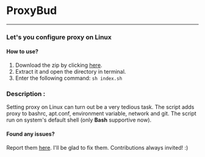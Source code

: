 # ProxyBud
---
### Let's you configure proxy on Linux
#### How to use?
1. Download the zip by clicking [here](https://github.com/hritikgupta/ProxyBud/archive/master.zip).
2. Extract it and open the directory in terminal.
3. Enter the following command: `sh index.sh`

### Description :
Setting proxy on Linux can turn out be a very tedious task. The script adds proxy to bashrc, apt.conf, environment variable, network and git. 
The script run on system's default shell (only **Bash** supportive now).
 #### Found any issues?
 Report them [here](https://github.com/hritikgupta/ProxyBud/issues). I'll be glad to fix them.
 Contributions always invited! :) 